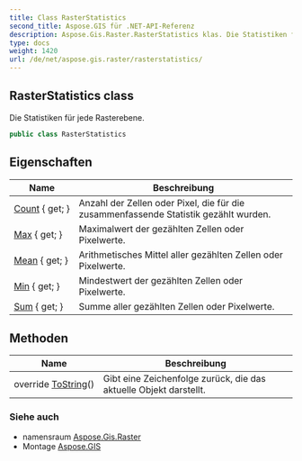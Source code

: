 ```yaml
---
title: Class RasterStatistics
second_title: Aspose.GIS für .NET-API-Referenz
description: Aspose.Gis.Raster.RasterStatistics klas. Die Statistiken für jede Rasterebene.
type: docs
weight: 1420
url: /de/net/aspose.gis.raster/rasterstatistics/
---
```

## RasterStatistics class

Die Statistiken für jede Rasterebene.

```csharp
public class RasterStatistics
```

## Eigenschaften

| Name | Beschreibung |
| --- | --- |
| [Count](../../aspose.gis.raster/rasterstatistics/count/) { get; } | Anzahl der Zellen oder Pixel, die für die zusammenfassende Statistik gezählt wurden. |
| [Max](../../aspose.gis.raster/rasterstatistics/max/) { get; } | Maximalwert der gezählten Zellen oder Pixelwerte. |
| [Mean](../../aspose.gis.raster/rasterstatistics/mean/) { get; } | Arithmetisches Mittel aller gezählten Zellen oder Pixelwerte. |
| [Min](../../aspose.gis.raster/rasterstatistics/min/) { get; } | Mindestwert der gezählten Zellen oder Pixelwerte. |
| [Sum](../../aspose.gis.raster/rasterstatistics/sum/) { get; } | Summe aller gezählten Zellen oder Pixelwerte. |

## Methoden

| Name | Beschreibung |
| --- | --- |
| override [ToString](../../aspose.gis.raster/rasterstatistics/tostring/)() | Gibt eine Zeichenfolge zurück, die das aktuelle Objekt darstellt. |

### Siehe auch

* namensraum [Aspose.Gis.Raster](../../aspose.gis.raster/)
* Montage [Aspose.GIS](../../)


